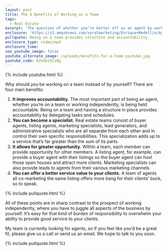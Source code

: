 ```yaml
---
layout: post
title: The 4 Benefits of Working on a Team
tags:
  - Real Estate
excerpt: 'The question of whether you’re better off as an agent by working independently or with a team is an easy one to answer if you examine the benefits a team provides. Most importantly, a team improves accountability.'
enclosure: 'https://s3.amazonaws.com/vyralmarketing/Enrique+Medellin/Agent+Hype-+Why+work+for+a+team+rather+than+flying+solo.mp4'
pullquote: Being on a team provides structure and accountability
enclosure_type: video/mp4
enclosure_time:
use_youtube_image: false
youtube_alternate_image: /uploads/benefits-for-a-team-youtube.jpg
youtube_code: KZnUGiSCzQg
---
```


{% include youtube.html %}

Why should you be working on a team instead of by yourself? There are four main benefits:

1. **It improves accountability.** The most important part of being an agent, whether you’re on a team or working independently, is being held accountable. Being on a team and having a structure in place provides accountability by delegating tasks and schedules.
2. **You can become a specialist.** Real estate teams consist of buyer agents, listing agents, marketing specialists, lead generators, and administrative specialists who are all separate from each other and in control their own specific responsibilities. This specialization adds up to a service that’s far greater than the sum of its parts.
3. **It allows for greater opportunity.** Within a team, each member can provide opportunity for other members. A listing agent, for example, can provide a buyer agent with their listings so the buyer agent can host those open houses and attract more clients. Marketing specialists can also provide leads to agents from their various marketing channels.
4. **You can offer a better service value to your clients.** A team of agents all co-marketing the same listing offers more bang for their clients’ buck, so to speak.

{% include pullquote.html %}

All of these points are in sharp contrast to the prospect of working independently, where you have to juggle all aspects of the business by yourself. It’s easy for that kind of burden of responsibility to overwhelm your ability to provide good service to your clients.

My team is currently looking for agents, so if you feel like you’d be a great fit, please give us a call or send us an email. We hope to talk to you soon.

{% include pullquote.html %}